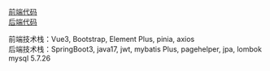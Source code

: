 <a href="https://github.com/LZ7595/lbxx">前端代码</a><br>
<a href="https://github.com/LZ7595/Springboot3">后端代码</a>

前端技术栈：Vue3, Bootstrap, Element Plus, pinia, axios <br>
后端技术栈：SpringBoot3, java17, jwt, mybatis Plus, pagehelper, jpa, lombok
mysql 5.7.26
